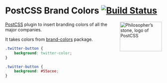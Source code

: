 # PostCSS Brand Colors [![Build Status](https://travis-ci.org/postcss/postcss-brand-colors.svg)](https://travis-ci.org/postcss/postcss-brand-colors)

<img align="right" width="135" height="95" src="http://postcss.github.io/postcss/logo-leftp.png" title="Philosopher’s stone, logo of PostCSS">

[PostCSS] plugin to insert branding colors of all the major companies.

It takes colors from [brand-colors] package.

[brand-colors]: https://github.com/reimertz/brand-colors
[PostCSS]:      https://github.com/postcss/postcss

```css
.twitter-button {
    background: twitter-color;
}
```

```css
.twitter-button {
    background: #55acee;
}
```
